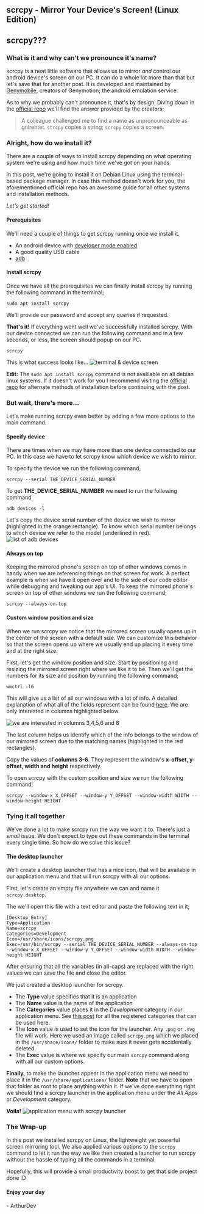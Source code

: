 ## scrcpy - Mirror Your Device's Screen! (Linux Edition)

## scrcpy???
### What is it and why can't we pronounce it's name?

scrcpy is a neat little software that allows us to mirror *and* control our android device's screen on our PC. It can do a whole lot more than that but let's save that for another post. It is developed and maintained by [Genymobile](https://www.genymobile.com/), creators of Genymotion; the android emulation service.

As to why we probably can't pronounce it, that's by design. Diving down in the [official repo](https://github.com/Genymobile/scrcpy) we'll find the answer provided by the creators;

> A colleague challenged me to find a name as unpronounceable as gnirehtet. `strcpy` copies a string; `scrcpy` copies a screen.


### Alright, how do we install it?
There are a couple of ways to install scrcpy depending on what operating system we're using and how much time we've got on your hands. 

In this post, we're going to install it on Debian Linux using the terminal-based package manager. In case this method doesn't work for you, the aforementioned official repo has an awesome guide for all other systems and installation methods.
 
 *Let's get started!*

#### Prerequisites
We'll need a couple of things to get scrcpy running once we install it.
- An android device with [developer mode enabled](https://www.digitaltrends.com/mobile/how-to-get-developer-options-on-android/)
- A good quality USB cable
- [adb](https://linuxtechlab.com/install-adb-fastboot-ubuntu/)

#### Install scrcpy 
Once we have all the prerequisites we can finally install scrcpy by running the following command in the terminal;
``` 
sudo apt install scrcpy 
```
We'll provide our password and accept any queries if requested.

**That's it!** If everything went well we've successfully installed scrcpy. 
With our device connected we can run the following command and in a few seconds, or less, the screen should popup on our PC.
```
scrcpy
```
This is what success looks like...
![terminal & device screen](https://cdn.hashnode.com/res/hashnode/image/upload/v1596005528020/Te7pWY04a.png)

**Edit:** The `sudo apt install scrcpy` command is not avalilable on all debian linux systems. If it doesn't work for you I recommend visiting the [official repo](https://github.com/Genymobile/scrcpy) for alternate methods of installation before continuing with the post.

### But wait, there's more...
Let's make running scrcpy even better by adding a few more options to the main command.

#### Specify device
There are times when we may have more than one device connected to our PC. In this case we have to let scrcpy know which device we wish to mirror. 

To specify the device we run the following command; 
```
scrcpy --serial THE_DEVICE_SERIAL_NUMBER
```
To get **THE_DEVICE_SERIAL_NUMBER** we need to run the following command
```
adb devices -l
```
Let's copy the device serial number of the device we wish to mirror (highlighted in the orange rectangle). To know which serial number belongs to which device we refer to the model (underlined in red). 
![list of adb devices](https://cdn.hashnode.com/res/hashnode/image/upload/v1596007819724/g6EZ0KY11.png)

#### Always on top
Keeping the mirrored phone's screen on top of other windows comes in handy when we are referencing things on that screen for work. A perfect example is when we have it open over and to the side of our code editor while debugging and tweaking our app's UI. 
To keep the mirrored phone's screen on top of other windows we run the following command; 

```
scrcpy --always-on-top
``` 

#### Custom window position and size
When we run scrcpy we notice that the mirrored screen usually opens up in the center of the screen with a default size. We can customize this behavior so that the screen opens up where we usually end up placing it every time and at the right size.

First, let's get the window position and size. Start by positioning and resizing the mirrored screen right where we like it to be. Then we'll get the numbers for its size and position by running the following command;
```
wmctrl -lG
```
This will give us a list of all our windows with a lot of info. A detailed explanation of what all of the fields represent can be found [here](https://askubuntu.com/questions/27894/get-window-size-in-shell). We are only interested in columns highlighted below.

![we are interested in columns 3,4,5,6 and 8](https://cdn.hashnode.com/res/hashnode/image/upload/v1596016437389/EmZXwD5ky.png)

The last column helps us identify which of the info belongs to the window of our mirrored screen due to the matching names (highlighted in the red rectangles).

Copy the values of **columns 3-6**. They represent the window's **x-offset, y-offset, width and height** respectively.

To open scrcpy with the custom position and size we run the following command;
```
scrcpy --window-x X_OFFSET --window-y Y_OFFSET --window-width WIDTH --window-height HEIGHT
```

### Tying it all together
We've done a lot to make scrcpy run the way we want it to. There's just a *small* issue. We don't expect to type out these commands in the terminal every single time. So how do we solve this issue? 

#### The desktop launcher
We'll create a desktop launcher that has a nice icon, that will be available in our application menu and that will run scrcpy with all our options.

First, let's create an empty file anywhere we can and name it `scrcpy.desktop`.

The we'll open this file with a text editor and paste the following text in it;
```
[Desktop Entry]
Type=Application
Name=scrcpy
Categories=Development
Icon=/usr/share/icons/scrcpy.png
Exec=/usr/bin/scrcpy --serial THE_DEVICE_SERIAL_NUMBER --always-on-top --window-x X_OFFSET --window-y Y_OFFSET --window-width WIDTH --window-height HEIGHT
```

After ensuring that all the variables (in all-caps) are replaced with the right values we can save the file and close the editor. 

We just created a desktop launcher for scrcpy. 

- The **Type** value specifies that it is an application
- The **Name** value is the name of the application
- The **Categories** value places it in the *Development* category in our application menu. See [this post](https://specifications.freedesktop.org/menu-spec/latest/apa.html) for all the registered categories that can be used here. 
- The **Icon** value is used to set the icon for the launcher. Any `.png` or `.svg` file will work. Here we used an image called `scrcpy.png` which we placed in the `/usr/share/icons/` folder to make sure it never gets accidentally deleted.
- The **Exec** value is where we specify our main `scrcpy` command along with all our custom options.

**Finally,** to make the launcher appear in the application menu we need to place it in the `/usr/share/applications/` folder. **Note** that we have to open that folder as root to place anything within it. If we've done everything right we should find a scrcpy launcher in the application menu under the *All Apps* or *Development* category.

**Voila!**
![application menu with scrcpy launcher](https://cdn.hashnode.com/res/hashnode/image/upload/v1596027599286/PjWn6vlpm.png)

### The Wrap-up
In this post we installed scrcpy on Linux, the lightweight yet powerful screen mirroring tool. We also applied various options to the `scrcpy` command to let it run the way we like then created a launcher to run scrcpy without the hassle of typing all the commands in a terminal.

Hopefully, this will provide a small productivity boost to get that side project done :D

#### Enjoy your day
\- ArthurDev



